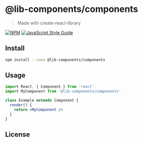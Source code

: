 # @lib-components/components

> Made with create-react-library

[![NPM](https://img.shields.io/npm/v/@lib-components/components.svg)](https://www.npmjs.com/package/@lib-components/components) [![JavaScript Style Guide](https://img.shields.io/badge/code_style-standard-brightgreen.svg)](https://standardjs.com)

## Install

```bash
npm install --save @lib-components/components
```

## Usage

```jsx
import React, { Component } from 'react'
import MyComponent from '@lib-components/components'

class Example extends Component {
  render() {
    return <MyComponent />
  }
}
```

## License

